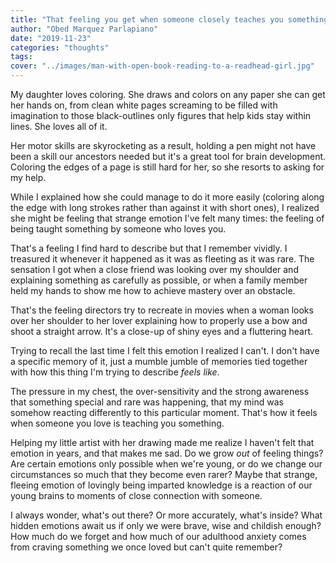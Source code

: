 ```yaml
---
title: "That feeling you get when someone closely teaches you something"
author: "Obed Marquez Parlapiano"
date: "2019-11-23"
categories: "thoughts"
tags:
cover: "../images/man-with-open-book-reading-to-a-readhead-girl.jpg"
---
```


My daughter loves coloring. She draws and colors on any paper she can get her hands on, from clean white pages screaming to be filled with imagination to those black-outlines only figures that help kids stay within lines. She loves all of it.

Her motor skills are skyrocketing as a result, holding a pen might not have been a skill our ancestors needed but it's a great tool for brain development. Coloring the edges of a page is still hard for her, so she resorts to asking for my help.

While I explained how she could manage to do it more easily (coloring along the edge with long strokes rather than against it with short ones), I realized she might be feeling that strange emotion I've felt many times: the feeling of being taught something by someone who loves you.

That's a feeling I find hard to describe but that I remember vividly. I treasured it whenever it happened as it was as fleeting as it was rare. The sensation I got when a close friend was looking over my shoulder and explaining something as carefully as possible, or when a family member held my hands to show me how to achieve mastery over an obstacle.

That's the feeling directors try to recreate in movies when a woman looks over her shoulder to her lover explaining how to properly use a bow and shoot a straight arrow. It's a close-up of shiny eyes and a fluttering heart.

Trying to recall the last time I felt this emotion I realized I can't. I don't have a specific memory of it, just a mumble jumble of memories tied together with how this thing I'm trying to describe _feels like_.

The pressure in my chest, the over-sensitivity and the strong awareness that something special and rare was happening, that my mind was somehow reacting differently to this particular moment. That's how it feels when someone you love is teaching you something.

Helping my little artist with her drawing made me realize I haven't felt that emotion in years, and that makes me sad. Do we grow _out_ of feeling things? Are certain emotions only possible when we're young, or do we change our circumstances so much that they become even rarer? Maybe that strange, fleeing emotion of lovingly being imparted knowledge is a reaction of our young brains to moments of close connection with someone.

I always wonder, what's out there? Or more accurately, what's inside? What hidden emotions await us if only we were brave, wise and childish enough? How much do we forget and how much of our adulthood anxiety comes from craving something we once loved but can't quite remember?
